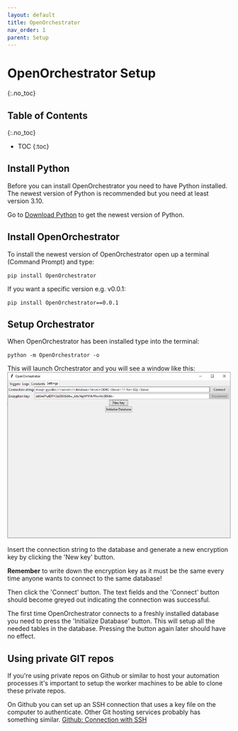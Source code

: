 ```yaml
---
layout: default
title: OpenOrchestrator
nav_order: 1
parent: Setup
---
```


# OpenOrchestrator Setup
{:.no_toc}

## Table of Contents
{:.no_toc}
- TOC
{:toc}

## Install Python

Before you can install OpenOrchestrator you need to have Python installed.
The newest version of Python is recommended but you need at least version 3.10.

Go to [Download Python](www.python.org/downloads) to get the newest version of Python.


## Install OpenOrchestrator

To install the newest version of OpenOrchestrator open up a terminal (Command Prompt) and type:

```
pip install OpenOrchestrator
```

If you want a specific version e.g. v0.0.1:

```
pip install OpenOrchestrator==0.0.1
```

## Setup Orchestrator

When OpenOrchestrator has been installed type into the terminal:

```
python -m OpenOrchestrator -o
```

This will launch Orchestrator and you will see a window like this:
![Orchestrator Settings tab](images/settings-tab.png)

Insert the connection string to the database and generate a new encryption key
by clicking the 'New key' button.

**Remember** to write down the encryption key as it must be the same every time
anyone wants to connect to the same database!

Then click the 'Connect' button. The text fields and the 'Connect' button should become greyed out
indicating the connection was successful.

The first time OpenOrchestrator connects to a freshly installed database you need to press the
'Initialize Database' button. This will setup all the needed tables in the database. Pressing
the button again later should have no effect.

## Using private GIT repos

If you're using private repos on Github or similar to host your automation processes
it's important to setup the worker machines to be able to clone these private repos.

On Github you can set up an SSH connection that uses a key file on the computer to
authenticate. Other Git hosting services probably has something similar.
[Github: Connection with SSH](https://docs.github.com/en/authentication/connecting-to-github-with-ssh)